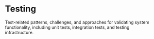 # Testing

Test-related patterns, challenges, and approaches for validating system functionality, including unit tests, integration tests, and testing infrastructure.
